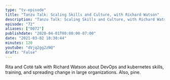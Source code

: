 ```yaml
---
type: "tv-episode"
title: "Tanzu Talk: Scaling Skills and Culture, with Richard Watson"
description: "Tanzu Talk: Scaling Skills and Culture, with Richard Watson"
episode: "72"
aliases: ["0072"]
publishdate: "2020-04-01T00:00:00-07:00"
date: "2021-03-02 10:30:44"
minutes: 120
youtube: "dVjq2gg2zNQ"
draft: "False"
---
```


Rita and Coté talk with Richard Watson about DevOps and kubernetes skills, training, and spreading change in large organizations. Also, pine.